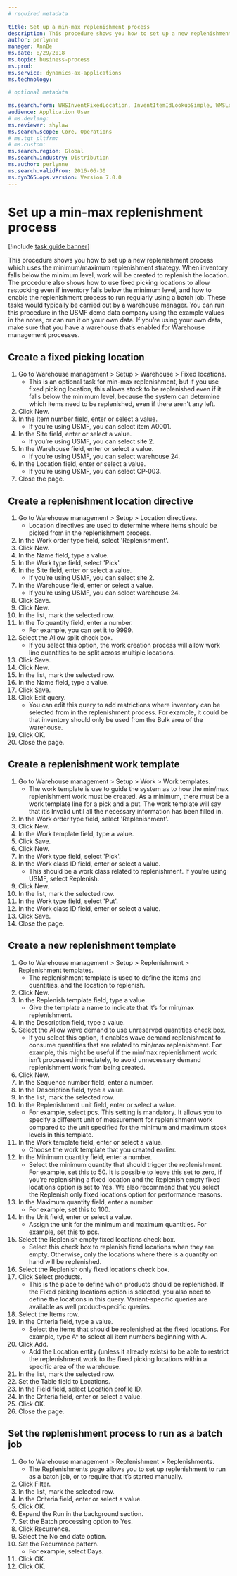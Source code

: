 ```yaml
--- 
# required metadata 
 
title: Set up a min-max replenishment process
description: This procedure shows you how to set up a new replenishment process which uses the minimum/maximum replenishment strategy. 
author: perlynne
manager: AnnBe 
ms.date: 8/29/2018
ms.topic: business-process 
ms.prod:  
ms.service: dynamics-ax-applications 
ms.technology:  
 
# optional metadata 
 
ms.search.form: WHSInventFixedLocation, InventItemIdLookupSimple, WMSLocationIdLookup, WHSLocDirTable, InventLocationIdLookup, SysQueryForm, WHSWorkTemplateTable, WHSReplenishmentTemplates, UnitOfMeasureLookup, SysQueryTableLookUp, SysQueryFieldLookUp, SysRecurrence   
audience: Application User 
# ms.devlang:  
ms.reviewer: shylaw
ms.search.scope: Core, Operations 
# ms.tgt_pltfrm:  
# ms.custom:  
ms.search.region: Global
ms.search.industry: Distribution
ms.author: perlynne
ms.search.validFrom: 2016-06-30 
ms.dyn365.ops.version: Version 7.0.0 
---
```

# Set up a min-max replenishment process

[!include [task guide banner](../../includes/task-guide-banner.md)]

This procedure shows you how to set up a new replenishment process which uses the minimum/maximum replenishment strategy. When inventory falls below the minimum level, work will be created to replenish the location. The procedure also shows how to use fixed picking locations to allow restocking even if inventory falls below the minimum level, and how to enable the replenishment process to run regularly using a batch job. These tasks would typically be carried out by a warehouse manager. You can run this procedure in the USMF demo data company using the example values in the notes, or can run it on your own data. If you’re using your own data, make sure that you have a warehouse that’s enabled for Warehouse management processes.


## Create a fixed picking location
1. Go to Warehouse management > Setup > Warehouse > Fixed locations.
    * This is an optional task for min-max replenishment, but if you use fixed picking location, this allows stock to be replenished even if it falls below the minimum level, because the system can determine which items need to be replenished, even if there aren't any left.  
2. Click New.
3. In the Item number field, enter or select a value.
    * If you’re using USMF, you can select item A0001.  
4. In the Site field, enter or select a value.
    * If you’re using USMF, you can select site 2.  
5. In the Warehouse field, enter or select a value.
    * If you’re using USMF, you can select warehouse 24.  
6. In the Location field, enter or select a value.
    * If you’re using USMF, you can select CP-003.  
7. Close the page.

## Create a replenishment location directive
1. Go to Warehouse management > Setup > Location directives.
    * Location directives are used to determine where items should be picked from in the replenishment process.  
2. In the Work order type field, select 'Replenishment'.
3. Click New.
4. In the Name field, type a value.
5. In the Work type field, select 'Pick'.
6. In the Site field, enter or select a value.
    * If you’re using USMF, you can select site 2.  
7. In the Warehouse field, enter or select a value.
    * If you’re using USMF, you can select warehouse 24.  
8. Click Save.
9. Click New.
10. In the list, mark the selected row.
11. In the To quantity field, enter a number.
    * For example, you can set it to 9999.  
12. Select the Allow split check box.
    * If you select this option, the work creation process will allow work line quantities to be split across multiple locations.  
13. Click Save.
14. Click New.
15. In the list, mark the selected row.
16. In the Name field, type a value.
17. Click Save.
18. Click Edit query.
    * You can edit this query to add restrictions where inventory can be selected from in the replenishment process. For example, it could be that inventory should only be used from the Bulk area of the warehouse.  
19. Click OK.
20. Close the page.

## Create a replenishment work template
1. Go to Warehouse management > Setup > Work > Work templates.
    * The work template is use to guide the system as to how the min/max replenishment work must be created. As a minimum, there must be a work template line for a pick and a put. The work template will say that it’s Invalid until all the necessary information has been filled in.  
2. In the Work order type field, select 'Replenishment'.
3. Click New.
4. In the Work template field, type a value.
5. Click Save.
6. Click New.
7. In the Work type field, select 'Pick'.
8. In the Work class ID field, enter or select a value.
    * This should be a work class related to replenishment. If you’re using USMF, select Replenish.  
9. Click New.
10. In the list, mark the selected row.
11. In the Work type field, select 'Put'.
12. In the Work class ID field, enter or select a value.
13. Click Save.
14. Close the page.

## Create a new replenishment template
1. Go to Warehouse management > Setup > Replenishment > Replenishment templates.
    * The replenishment template is used to define the items and quantities, and the location to replenish.  
2. Click New.
3. In the Replenish template field, type a value.
    * Give the template a name to indicate that it’s for min/max replenishment.  
4. In the Description field, type a value.
5. Select the Allow wave demand to use unreserved quantities check box.
    * If you select this option, it enables wave demand replenishment to consume quantities that are related to min/max replenishment. For example, this might be useful if the min/max replenishment work isn’t processed immediately, to avoid unnecessary demand replenishment work from being created.  
6. Click New.
7. In the Sequence number field, enter a number.
8. In the Description field, type a value.
9. In the list, mark the selected row.
10. In the Replenishment unit field, enter or select a value.
    * For example, select pcs. This setting is mandatory. It allows you to specify a different unit of measurement for replenishment work compared to the unit specified for the minimum and maximum stock levels in this template.  
11. In the Work template field, enter or select a value.
    * Choose the work template that you created earlier.  
12. In the Minimum quantity field, enter a number.
    * Select the minimum quantity that should trigger the replenishment. For example, set this to 50. It is possible to leave this set to zero, if you’re replenishing a fixed location and the Replenish empty fixed locations option is set to Yes. We also recommend that you select the Replenish only fixed locations option for performance reasons.  
13. In the Maximum quantity field, enter a number.
    * For example, set this to 100.  
14. In the Unit field, enter or select a value.
    * Assign the unit for the minimum and maximum quantities. For example, set this to pcs.  
15. Select the Replenish empty fixed locations check box.
    * Select this check box to replenish fixed locations when they are empty. Otherwise, only the locations where there is a quantity on hand will be replenished.  
16. Select the Replenish only fixed locations check box.
17. Click Select products.
    * This is the place to define which products should be replenished. If the Fixed picking locations option is selected, you also need to define the locations in this query. Variant-specific queries are available as well product-specific queries.  
18. Select the Items row.
19. In the Criteria field, type a value.
    * Select the items that should be replenished at the fixed locations. For example, type A* to select all item numbers beginning with A.  
20. Click Add.
    * Add the Location entity (unless it already exists) to be able to restrict the replenishment work to the fixed picking locations within a specific area of the warehouse.  
21. In the list, mark the selected row.
22. Set the Table field to Locations.
23. In the Field field, select Location profile ID.
24. In the Criteria field, enter or select a value.
25. Click OK.
26. Close the page.

## Set the replenishment process to run as a batch job
1. Go to Warehouse management > Replenishment > Replenishments.
    * The Replenishments page allows you to set up replenishment to run as a batch job, or to require that it’s started manually.  
2. Click Filter.
3. In the list, mark the selected row.
4. In the Criteria field, enter or select a value.
5. Click OK.
6. Expand the Run in the background section.
7. Set the Batch processing option to Yes.
8. Click Recurrence.
9. Select the No end date option.
10. Set the Recurrance pattern.
    * For example, select Days.  
11. Click OK.
12. Click OK.

